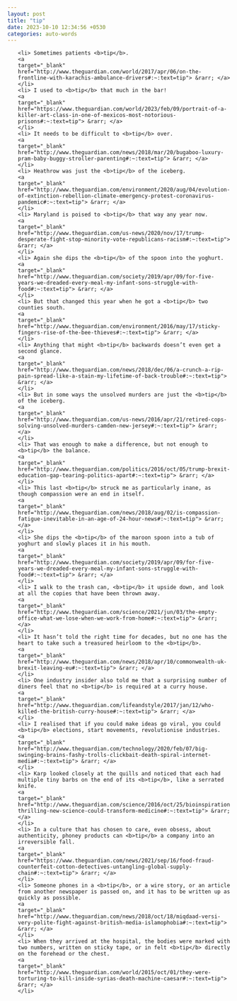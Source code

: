 ```yaml
---
layout: post
title: "tip"
date: 2023-10-10 12:34:56 +0530
categories: auto-words
---
```

<ol>

    <li> Sometimes patients <b>tip</b>.
    <a 
    target="_blank" 
    href="http://www.theguardian.com/world/2017/apr/06/on-the-frontline-with-karachis-ambulance-drivers#:~:text=tip"> &rarr; </a>
    </li>
    <li> I used to <b>tip</b> that much in the bar!
    <a 
    target="_blank" 
    href="https://www.theguardian.com/world/2023/feb/09/portrait-of-a-killer-art-class-in-one-of-mexicos-most-notorious-prisons#:~:text=tip"> &rarr; </a>
    </li>
    <li> It needs to be difficult to <b>tip</b> over.
    <a 
    target="_blank" 
    href="http://www.theguardian.com/news/2018/mar/20/bugaboo-luxury-pram-baby-buggy-stroller-parenting#:~:text=tip"> &rarr; </a>
    </li>
    <li> Heathrow was just the <b>tip</b> of the iceberg.
    <a 
    target="_blank" 
    href="http://www.theguardian.com/environment/2020/aug/04/evolution-of-extinction-rebellion-climate-emergency-protest-coronavirus-pandemic#:~:text=tip"> &rarr; </a>
    </li>
    <li> Maryland is poised to <b>tip</b> that way any year now.
    <a 
    target="_blank" 
    href="http://www.theguardian.com/us-news/2020/nov/17/trump-desperate-fight-stop-minority-vote-republicans-racism#:~:text=tip"> &rarr; </a>
    </li>
    <li> Again she dips the <b>tip</b> of the spoon into the yoghurt.
    <a 
    target="_blank" 
    href="http://www.theguardian.com/society/2019/apr/09/for-five-years-we-dreaded-every-meal-my-infant-sons-struggle-with-food#:~:text=tip"> &rarr; </a>
    </li>
    <li> But that changed this year when he got a <b>tip</b> two counties south.
    <a 
    target="_blank" 
    href="http://www.theguardian.com/environment/2016/may/17/sticky-fingers-rise-of-the-bee-thieves#:~:text=tip"> &rarr; </a>
    </li>
    <li> Anything that might <b>tip</b> backwards doesn’t even get a second glance.
    <a 
    target="_blank" 
    href="http://www.theguardian.com/news/2018/dec/06/a-crunch-a-rip-pain-spread-like-a-stain-my-lifetime-of-back-trouble#:~:text=tip"> &rarr; </a>
    </li>
    <li> But in some ways the unsolved murders are just the <b>tip</b> of the iceberg.
    <a 
    target="_blank" 
    href="http://www.theguardian.com/us-news/2016/apr/21/retired-cops-solving-unsolved-murders-camden-new-jersey#:~:text=tip"> &rarr; </a>
    </li>
    <li> That was enough to make a difference, but not enough to <b>tip</b> the balance.
    <a 
    target="_blank" 
    href="http://www.theguardian.com/politics/2016/oct/05/trump-brexit-education-gap-tearing-politics-apart#:~:text=tip"> &rarr; </a>
    </li>
    <li> This last <b>tip</b> struck me as particularly inane, as though compassion were an end in itself.
    <a 
    target="_blank" 
    href="http://www.theguardian.com/news/2018/aug/02/is-compassion-fatigue-inevitable-in-an-age-of-24-hour-news#:~:text=tip"> &rarr; </a>
    </li>
    <li> She dips the <b>tip</b> of the maroon spoon into a tub of yoghurt and slowly places it in his mouth.
    <a 
    target="_blank" 
    href="http://www.theguardian.com/society/2019/apr/09/for-five-years-we-dreaded-every-meal-my-infant-sons-struggle-with-food#:~:text=tip"> &rarr; </a>
    </li>
    <li> I walk to the trash can, <b>tip</b> it upside down, and look at all the copies that have been thrown away.
    <a 
    target="_blank" 
    href="http://www.theguardian.com/science/2021/jun/03/the-empty-office-what-we-lose-when-we-work-from-home#:~:text=tip"> &rarr; </a>
    </li>
    <li> It hasn’t told the right time for decades, but no one has the heart to take such a treasured heirloom to the <b>tip</b>.
    <a 
    target="_blank" 
    href="http://www.theguardian.com/news/2018/apr/10/commonwealth-uk-brexit-leaving-eu#:~:text=tip"> &rarr; </a>
    </li>
    <li> One industry insider also told me that a surprising number of diners feel that no <b>tip</b> is required at a curry house.
    <a 
    target="_blank" 
    href="http://www.theguardian.com/lifeandstyle/2017/jan/12/who-killed-the-british-curry-house#:~:text=tip"> &rarr; </a>
    </li>
    <li> I realised that if you could make ideas go viral, you could <b>tip</b> elections, start movements, revolutionise industries.
    <a 
    target="_blank" 
    href="http://www.theguardian.com/technology/2020/feb/07/big-swinging-brains-fashy-trolls-clickbait-death-spiral-internet-media#:~:text=tip"> &rarr; </a>
    </li>
    <li> Karp looked closely at the quills and noticed that each had multiple tiny barbs on the end of its <b>tip</b>, like a serrated knife.
    <a 
    target="_blank" 
    href="http://www.theguardian.com/science/2016/oct/25/bioinspiration-thrilling-new-science-could-transform-medicine#:~:text=tip"> &rarr; </a>
    </li>
    <li> In a culture that has chosen to care, even obsess, about authenticity, phoney products can <b>tip</b> a company into an irreversible fall.
    <a 
    target="_blank" 
    href="https://www.theguardian.com/news/2021/sep/16/food-fraud-counterfeit-cotton-detectives-untangling-global-supply-chain#:~:text=tip"> &rarr; </a>
    </li>
    <li> Someone phones in a <b>tip</b>, or a wire story, or an article from another newspaper is passed on, and it has to be written up as quickly as possible.
    <a 
    target="_blank" 
    href="http://www.theguardian.com/news/2018/oct/18/miqdaad-versi-very-polite-fight-against-british-media-islamophobia#:~:text=tip"> &rarr; </a>
    </li>
    <li> When they arrived at the hospital, the bodies were marked with two numbers, written on sticky tape, or in felt <b>tip</b> directly on the forehead or the chest.
    <a 
    target="_blank" 
    href="http://www.theguardian.com/world/2015/oct/01/they-were-torturing-to-kill-inside-syrias-death-machine-caesar#:~:text=tip"> &rarr; </a>
    </li>